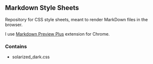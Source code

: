 ## Markdown Style Sheets

Repository for CSS style sheets, meant to render MarkDown files in the browser.

I use [Markdown Preview Plus](https://chrome.google.com/webstore/detail/markdown-preview-plus/febilkbfcbhebfnokafefeacimjdckgl?hl=en-US) extension for Chrome.

### Contains
* solarized_dark.css

